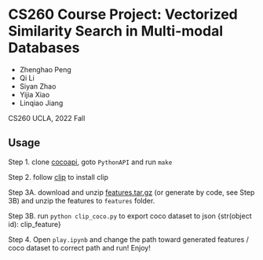 # CS260 Course Project: Vectorized Similarity Search in Multi-modal Databases


* Zhenghao Peng 
* Qi Li 
* Siyan Zhao
* Yijia Xiao 
* Linqiao Jiang

CS260 UCLA, 2022 Fall



## Usage

Step 1. clone [cocoapi](https://github.com/cocodataset/cocoapi), goto `PythonAPI` and run `make`

Step 2. follow [clip](https://github.com/openai/CLIP) to install clip

Step 3A. download and unzip [features.tar.gz](https://drive.google.com/file/d/1v7sNMuzEUhiFfiOX4cGRNfNrWLP-fC9E/view?usp=share_link) (or generate by code, see Step 3B) and unzip the features to `features` folder.

Step 3B. run `python clip_coco.py` to export coco dataset to json {str(object id): clip_feature}

Step 4. Open `play.ipynb` and change the path toward generated features / coco dataset to correct path and run! Enjoy!


